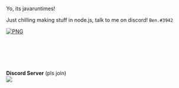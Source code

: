 Yo, its javaruntimes!

<label>Just chilling making stuff in node.js, talk to me on discord!</label> `Ben.#3942`

[<img align="center" alt="PNG" src="https://i.ibb.co/XDHQRXF/image-2022-06-29-185627215.png"/>]()

</br>
</br>
</br>
</br>


**Discord Server** (pls join)
</br>
   [![](http://invidget.switchblade.xyz/BnRqXdzyHw)](https://discord.gg/BnRqXdzyHw)
